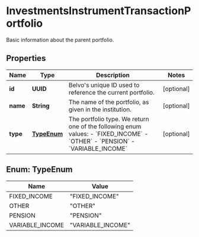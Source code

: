 

# InvestmentsInstrumentTransactionPortfolio

Basic information about the parent portfolio.

## Properties

| Name | Type | Description | Notes |
|------------ | ------------- | ------------- | -------------|
|**id** | **UUID** | Belvo&#39;s unique ID used to reference the current portfolio. |  [optional] |
|**name** | **String** | The name of the portfolio, as given in the institution.  |  [optional] |
|**type** | [**TypeEnum**](#TypeEnum) | The portfolio type.  We return one of the following enum values:    - &#x60;FIXED_INCOME&#x60;   - &#x60;OTHER&#x60;   - &#x60;PENSION&#x60;   - &#x60;VARIABLE_INCOME&#x60;  |  [optional] |



## Enum: TypeEnum

| Name | Value |
|---- | -----|
| FIXED_INCOME | &quot;FIXED_INCOME&quot; |
| OTHER | &quot;OTHER&quot; |
| PENSION | &quot;PENSION&quot; |
| VARIABLE_INCOME | &quot;VARIABLE_INCOME&quot; |



